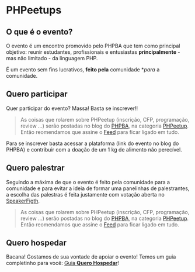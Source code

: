 # PHPeetups

## O que é o evento?

O evento é um encontro promovido pelo PHPBA que tem como principal objetivo: reunir estudantes, profissionais e entusiastas **principalmente** - mas não limitado - da linguagem PHP.

É um evento sem fins lucrativos, **feito pela** comunidade **para* a comunidade.

## Quero participar

Quer participar do evento? Massa! Basta se inscrever!!

> As coisas que rolarem sobre PHPeetup (inscrição, CFP, programação, review ...) serão postadas no blog do [PHPBA](http://phpba.com.br), na categoria [PHPeetup](http://phpba.com.br/posts/#Phpeetup). Então reomendamos que assine o [Feed](http://phpba.com.br/feed.xml) para ficar ligado em tudo.

Para se inscrever basta acessar a plataforma (link do evento no blog do PHPBA) e contribuir com a doação de um 1 kg de alimento não perecível.

## Quero palestrar

Seguindo a máxima de que o evento é feito pela comunidade para a comunidade e para evitar a ideia de formar uma panelinhas de palestrantes, a escolha das palestras é feita justamente com votação aberta no [SpeakerFigth](http://speakerfight.com/).

> As coisas que rolarem sobre PHPeetup (inscrição, CFP, programação, review ...) serão postadas no blog do [PHPBA](http://phpba.com.br), na categoria [PHPeetup](http://phpba.com.br/posts/#Phpeetup). Então reomendamos que assine o [Feed](http://phpba.com.br/feed.xml) para ficar ligado em tudo.

## Quero hospedar

Bacana! Gostamos de sua vontade de apoiar o evento! Temos um guia completinho para você: [Guia **Quero Hospedar**](quero_hospedar.md)!
